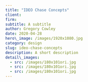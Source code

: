 ```yaml
---
title: "IDEO Chase Concepts"
client:
firm: 
subtitle: A subtitle
author: Gregory Cowley
date: 2020-04-28
hero\_image: /images/1920x1080.jpg
category: design
slug: ideo-chase-concepts
description: A short description
detail\_images: 
  - src: /images/180x101ori.jpg
  - src: /images/180x101ori.jpg
  - src: /images/180x101ori.jpg
---
```


